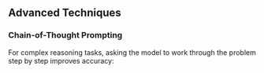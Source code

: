 ## Advanced Techniques

### Chain-of-Thought Prompting

For complex reasoning tasks, asking the model to work through the problem step by step improves accuracy:

